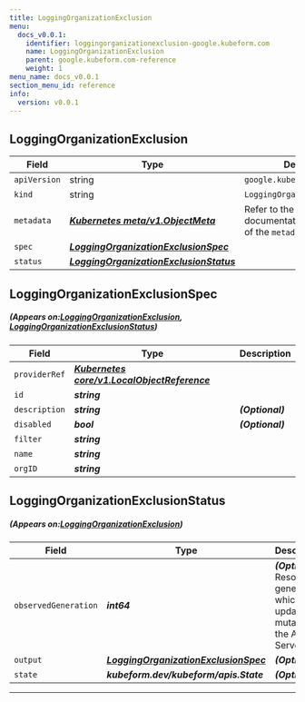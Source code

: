 ```yaml
---
title: LoggingOrganizationExclusion
menu:
  docs_v0.0.1:
    identifier: loggingorganizationexclusion-google.kubeform.com
    name: LoggingOrganizationExclusion
    parent: google.kubeform.com-reference
    weight: 1
menu_name: docs_v0.0.1
section_menu_id: reference
info:
  version: v0.0.1
---
```


## LoggingOrganizationExclusion
| Field | Type | Description |
| ------ | ----- | ----------- |
| `apiVersion` | string | `google.kubeform.com/v1alpha1` |
|    `kind` | string | `LoggingOrganizationExclusion` |
| `metadata` | ***[Kubernetes meta/v1.ObjectMeta](https://kubernetes.io/docs/reference/generated/kubernetes-api/v1.13/#objectmeta-v1-meta)***|Refer to the Kubernetes API documentation for the fields of the `metadata` field.|
| `spec` | ***[LoggingOrganizationExclusionSpec](#LoggingOrganizationExclusionSpec)***||
| `status` | ***[LoggingOrganizationExclusionStatus](#LoggingOrganizationExclusionStatus)***||
## LoggingOrganizationExclusionSpec
##### (Appears on:[LoggingOrganizationExclusion](#LoggingOrganizationExclusion), [LoggingOrganizationExclusionStatus](#LoggingOrganizationExclusionStatus))
| Field | Type | Description |
| ------ | ----- | ----------- |
| `providerRef` | ***[Kubernetes core/v1.LocalObjectReference](https://kubernetes.io/docs/reference/generated/kubernetes-api/v1.13/#localobjectreference-v1-core)***||
| `id` | ***string***||
| `description` | ***string***| ***(Optional)*** |
| `disabled` | ***bool***| ***(Optional)*** |
| `filter` | ***string***||
| `name` | ***string***||
| `orgID` | ***string***||
## LoggingOrganizationExclusionStatus
##### (Appears on:[LoggingOrganizationExclusion](#LoggingOrganizationExclusion))
| Field | Type | Description |
| ------ | ----- | ----------- |
| `observedGeneration` | ***int64***| ***(Optional)*** Resource generation, which is updated on mutation by the API Server.|
| `output` | ***[LoggingOrganizationExclusionSpec](#LoggingOrganizationExclusionSpec)***| ***(Optional)*** |
| `state` | ***kubeform.dev/kubeform/apis.State***| ***(Optional)*** |
---
